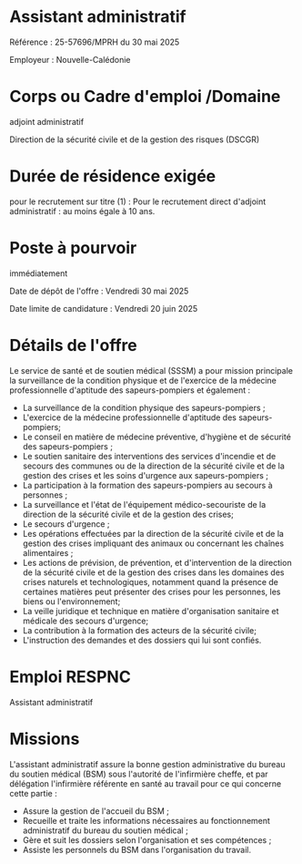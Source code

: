 # Assistant administratif

Référence : 25-57696/MPRH du 30 mai 2025

Employeur : Nouvelle-Calédonie

# Corps ou Cadre d'emploi /Domaine

adjoint administratif

Direction de la sécurité civile et de la gestion des risques (DSCGR)

# Durée de résidence exigée

pour le recrutement sur titre (1) : Pour le recrutement direct d'adjoint administratif : au moins égale à 10 ans.

# Poste à pourvoir

immédiatement

Date de dépôt de l'offre : Vendredi 30 mai 2025

Date limite de candidature : Vendredi 20 juin 2025

# Détails de l'offre

Le service de santé et de soutien médical (SSSM) a pour mission principale la surveillance de la condition physique et de l'exercice de la médecine professionnelle d'aptitude des sapeurs-pompiers et également :

- La surveillance de la condition physique des sapeurs-pompiers ;
- L'exercice de la médecine professionnelle d'aptitude des sapeurs-pompiers;
- Le conseil en matière de médecine préventive, d'hygiène et de sécurité des sapeurs-pompiers ;
- Le soutien sanitaire des interventions des services d'incendie et de secours des communes ou de la direction de la sécurité civile et de la gestion des crises et les soins d'urgence aux sapeurs-pompiers ;
- La participation à la formation des sapeurs-pompiers au secours à personnes ;
- La surveillance et l'état de l'équipement médico-secouriste de la direction de la sécurité civile et de la gestion des crises;
- Le secours d'urgence ;
- Les opérations effectuées par la direction de la sécurité civile et de la gestion des crises impliquant des animaux ou concernant les chaînes alimentaires ;
- Les actions de prévision, de prévention, et d'intervention de la direction de la sécurité civile et de la gestion des crises dans les domaines des crises naturels et technologiques, notamment quand la présence de certaines matières peut présenter des crises pour les personnes, les biens ou l'environnement;
- La veille juridique et technique en matière d'organisation sanitaire et médicale des secours d'urgence;
- La contribution à la formation des acteurs de la sécurité civile;
- L'instruction des demandes et des dossiers qui lui sont confiés.

# Emploi RESPNC

Assistant administratif

# Missions

L'assistant administratif assure la bonne gestion administrative du bureau du soutien médical (BSM) sous l'autorité de l'infirmière cheffe, et par délégation l'infirmière référente en santé au travail pour ce qui concerne cette partie :

- Assure la gestion de l'accueil du BSM ;
- Recueille et traite les informations nécessaires au fonctionnement administratif du bureau du soutien médical ;
- Gère et suit les dossiers selon l'organisation et ses compétences ;
- Assiste les personnels du BSM dans l'organisation du travail.